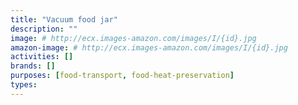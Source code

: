 ```yaml
---
title: "Vacuum food jar"
description: ""
image: # http://ecx.images-amazon.com/images/I/{id}.jpg
amazon-image: # http://ecx.images-amazon.com/images/I/{id}.jpg
activities: []
brands: []
purposes: [food-transport, food-heat-preservation]
types:
---
```

